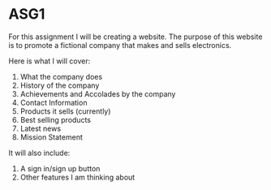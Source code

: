 # ASG1
For this assignment I will be creating a website. The purpose of this website is to promote a fictional company that makes and sells electronics. 

Here is what I will cover: 
1. What the company does
2. History of the company
3. Achievements and Accolades by the company
4. Contact Information
5. Products it sells (currently)
6. Best selling products 
7. Latest news 
8. Mission Statement

It will also include:
1. A sign in/sign up button
2. Other features I am thinking about

